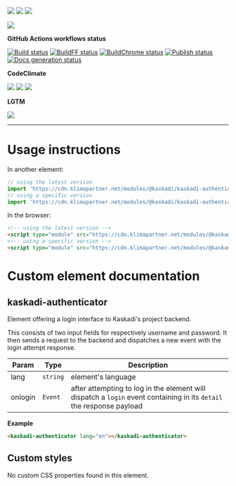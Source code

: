 ![](https://img.shields.io/github/package-json/v/kaskadi/kaskadi-authenticator)
![](https://img.shields.io/badge/code--style-standard-blue)
![](https://img.shields.io/github/license/kaskadi/kaskadi-authenticator?color=blue)

[![](https://img.shields.io/badge/live-example-orange)](https://cdn.klimapartner.net/modules/%40kaskadi/kaskadi-authenticator/example/index.html)

**GitHub Actions workflows status**

[![Build status](https://img.shields.io/github/workflow/status/kaskadi/kaskadi-authenticator/build?label=build&logo=mocha)](https://github.com/kaskadi/kaskadi-authenticator/actions?query=workflow%3Abuild)
[![BuildFF status](https://img.shields.io/github/workflow/status/kaskadi/kaskadi-authenticator/build-on-firefox?label=firefox&logo=Mozilla%20Firefox&logoColor=white)](https://github.com/kaskadi/kaskadi-authenticator/actions?query=workflow%3Abuild-on-firefox)
[![BuildChrome status](https://img.shields.io/github/workflow/status/kaskadi/kaskadi-authenticator/build-on-chrome?label=chrome&logo=Google%20Chrome&logoColor=white)](https://github.com/kaskadi/kaskadi-authenticator/actions?query=workflow%3Abuild-on-chrome)
[![Publish status](https://img.shields.io/github/workflow/status/kaskadi/kaskadi-authenticator/publish?label=publish&logo=Amazon%20AWS)](https://github.com/kaskadi/kaskadi-authenticator/actions?query=workflow%3Apublish)
[![Docs generation status](https://img.shields.io/github/workflow/status/kaskadi/kaskadi-authenticator/generate-docs?label=docs&logo=read-the-docs)](https://github.com/kaskadi/kaskadi-authenticator/actions?query=workflow%3Agenerate-docs)

**CodeClimate**

[![](https://img.shields.io/codeclimate/maintainability/kaskadi/kaskadi-authenticator?label=maintainability&logo=Code%20Climate)](https://codeclimate.com/github/kaskadi/kaskadi-authenticator)
[![](https://img.shields.io/codeclimate/tech-debt/kaskadi/kaskadi-authenticator?label=technical%20debt&logo=Code%20Climate)](https://codeclimate.com/github/kaskadi/kaskadi-authenticator)
[![](https://img.shields.io/codeclimate/coverage/kaskadi/kaskadi-authenticator?label=test%20coverage&logo=Code%20Climate)](https://codeclimate.com/github/kaskadi/kaskadi-authenticator)

**LGTM**

[![](https://img.shields.io/lgtm/grade/javascript/github/kaskadi/kaskadi-authenticator?label=code%20quality&logo=LGTM)](https://lgtm.com/projects/g/kaskadi/kaskadi-authenticator/?mode=list&logo=LGTM)

<!-- You can add badges inside of this section if you'd like -->

****

<!-- automatically generated documentation will be placed in here -->
# Usage instructions

In another element:
```js
// using the latest version
import 'https://cdn.klimapartner.net/modules/@kaskadi/kaskadi-authenticator/kaskadi-authenticator.js'
// using a specific version
import 'https://cdn.klimapartner.net/modules/@kaskadi/kaskadi-authenticator/release/v1.0.0/kaskadi-authenticator.js'
```

In the browser:
```html
<!-- using the latest version -->
<script type="module" src="https://cdn.klimapartner.net/modules/@kaskadi/kaskadi-authenticator/kaskadi-authenticator.js"></script>
<!-- using a specific version -->
<script type="module" src="https://cdn.klimapartner.net/modules/@kaskadi/kaskadi-authenticator/release/v1.0.0/kaskadi-authenticator.js"></script>
```

# Custom element documentation

## kaskadi-authenticator

Element offering a login interface to Kaskadi's project backend.

This consists of two input fields for respectively username and password. It then sends a request to the backend and dispatches a new event with the login attempt response.


| Param | Type | Description |
| --- | --- | --- |
| lang | `string` | element's language |
| onlogin | `Event` | after attempting to log in the element will dispatch a `login` event containing in its `detail` the response payload |

**Example**  
```html
<kaskadi-authenticator lang="en"></kaskadi-authenticator>
```
<!-- LINKS -->

## Custom styles

No custom CSS properties found in this element.
<!-- automatically generated documentation will be placed in here -->

<!-- You can customize this template as you'd like! -->

